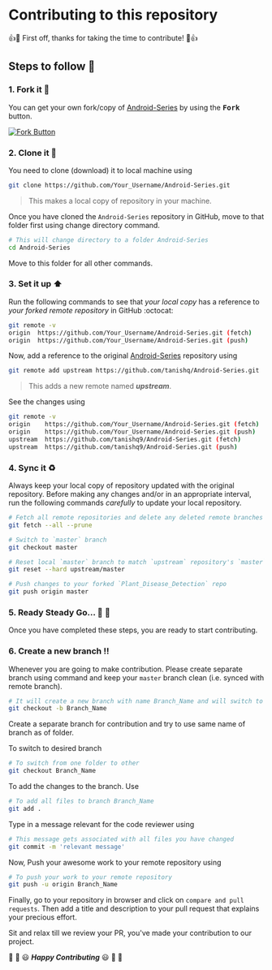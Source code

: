 # Contributing to this repository

:+1::tada: First off, thanks for taking the time to contribute! :tada::+1:

## Steps to follow :scroll:

### 1. Fork it :fork_and_knife:

You can get your own fork/copy of [Android-Series]( https://github.com/tanishq9/Android-Series.git) by using the <kbd><b>Fork</b></kbd></a> button.

 [![Fork Button](https://help.github.com/assets/images/help/repository/fork_button.jpg)](https://github.com/tanishq9/Android-Series.git)

### 2. Clone it :busts_in_silhouette:

You need to clone (download) it to local machine using

```sh
git clone https://github.com/Your_Username/Android-Series.git
```

> This makes a local copy of repository in your machine.

Once you have cloned the ` Android-Series ` repository in GitHub, move to that folder first using change directory command.

```sh
# This will change directory to a folder Android-Series
cd Android-Series
```

Move to this folder for all other commands.

### 3. Set it up :arrow_up:

Run the following commands to see that *your local copy* has a reference to *your forked remote repository* in GitHub :octocat:

```sh
git remote -v
origin  https://github.com/Your_Username/Android-Series.git (fetch)
origin  https://github.com/Your_Username/Android-Series.git (push)
```

Now, add a reference to the original [Android-Series](https://github.com/tanishq9/Android-Series) repository using

```sh
git remote add upstream https://github.com/tanishq/Android-Series.git
```

> This adds a new remote named ***upstream***.

See the changes using

```sh
git remote -v
origin    https://github.com/Your_Username/Android-Series.git (fetch)
origin    https://github.com/Your_Username/Android-Series.git (push)
upstream  https://github.com/tanishq9/Android-Series.git (fetch)
upstream  https://github.com/tanishq9/Android-Series.git (push)
```

### 4. Sync it :recycle:

Always keep your local copy of repository updated with the original repository.
Before making any changes and/or in an appropriate interval, run the following commands *carefully* to update your local repository.

```sh
# Fetch all remote repositories and delete any deleted remote branches
git fetch --all --prune

# Switch to `master` branch
git checkout master

# Reset local `master` branch to match `upstream` repository's `master` branch
git reset --hard upstream/master

# Push changes to your forked `Plant_Disease_Detection` repo
git push origin master
```

### 5. Ready Steady Go... :turtle: :rabbit2:

Once you have completed these steps, you are ready to start contributing.

### 6. Create a new branch :bangbang:

Whenever you are going to make contribution. Please create separate branch using command and keep your `master` branch clean (i.e. synced with remote branch).

```sh
# It will create a new branch with name Branch_Name and will switch to that branch.
git checkout -b Branch_Name
```

Create a separate branch for contribution and try to use same name of branch as of folder.

To switch to desired branch

```sh
# To switch from one folder to other
git checkout Branch_Name
```

To add the changes to the branch. Use

```sh
# To add all files to branch Branch_Name
git add .
```

Type in a message relevant for the code reviewer using

```sh
# This message gets associated with all files you have changed
git commit -m 'relevant message'
```

Now, Push your awesome work to your remote repository using

```sh
# To push your work to your remote repository
git push -u origin Branch_Name
```

Finally, go to your repository in browser and click on `compare and pull requests`.
Then add a title and description to your pull request that explains your precious effort. 

Sit and relax till we review your PR, you've made your contribution to our project.

:tada: :confetti_ball: :smiley: _**Happy Contributing**_ :smiley: :confetti_ball: :tada:

